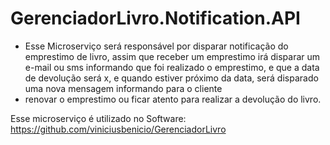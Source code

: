 # GerenciadorLivro.Notification.API

- Esse Microserviço será responsável por disparar notificação do emprestimo de livro, assim que receber um emprestimo irá disparar um e-mail ou sms informando que foi realizado o emprestimo, e que a data de devolução será x, e quando estiver próximo da data, será disparado uma nova mensagem informando para o cliente
- renovar o emprestimo ou ficar atento para realizar a devolução do livro.

Esse microserviço é utilizado no Software: https://github.com/viniciusbenicio/GerenciadorLivro
